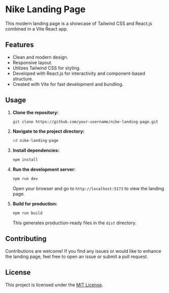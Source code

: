 # Nike Landing Page
This modern landing page is a showcase of Tailwind CSS and React.js combined in a Vite React app.

## Features

- Clean and modern design.
- Responsive layout.
- Utilizes Tailwind CSS for styling.
- Developed with React.js for interactivity and component-based structure.
- Created with Vite for fast development and bundling.

## Usage

1. **Clone the repository:**
   ```bash
   git clone https://github.com/your-username/nike-landing-page.git
   ```

2. **Navigate to the project directory:**
   ```bash
   cd nike-landing-page
   ```

3. **Install dependencies:**
   ```bash
   npm install
   ```

4. **Run the development server:**
   ```bash
   npm run dev
   ```
   Open your browser and go to `http://localhost:5173` to view the landing page.

5. **Build for production:**
   ```bash
   npm run build
   ```
   This generates production-ready files in the `dist` directory.

## Contributing

Contributions are welcome! If you find any issues or would like to enhance the landing page, feel free to open an issue or submit a pull request.

## License

This project is licensed under the [MIT License](LICENSE).
